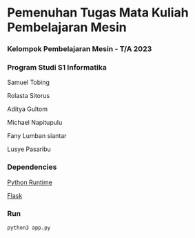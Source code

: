 # Pemenuhan Tugas Mata Kuliah Pembelajaran Mesin


### Kelompok Pembelajaran Mesin - T/A 2023

### Program Studi S1 Informatika 

Samuel Tobing

Rolasta Sitorus

Aditya Gultom

Michael Napitupulu

Fany Lumban siantar

Lusye Pasaribu


### Dependencies

[Python Runtime](https://www.python.org/downloads/)

[Flask](https://flask.palletsprojects.com/en/2.3.x/installation/)

### Run
`python3 app.py`
